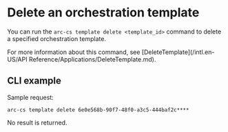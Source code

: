 # Delete an orchestration template

You can run the `arc-cs template delete <template_id>` command to delete a specified orchestration template.

For more information about this command, see [DeleteTemplate](/intl.en-US/API Reference/Applications/DeleteTemplate.md).

## CLI example

Sample request:

```
arc-cs template delete 6e0e568b-90f7-48f0-a3c5-444baf2c****
```

No result is returned.

